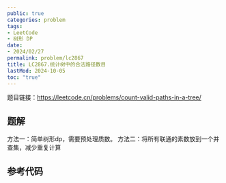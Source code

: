 ```yaml
---
public: true
categories: problem
tags:
- LeetCode
- 树形 DP
date:
- 2024/02/27
permalink: problem/lc2867
title: LC2867.统计树中的合法路径数目
lastMod: 2024-10-05
toc: "true"
---
```


题目链接：https://leetcode.cn/problems/count-valid-paths-in-a-tree/
<!--more-->
## 题解
方法一：简单树形dp，需要预处理质数。
方法二：将所有联通的素数放到一个并查集，减少重复计算
## 参考代码
```cpp
```
